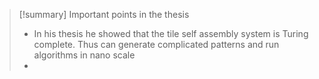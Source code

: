 
> [!summary] Important points in the thesis
> 
> - In his thesis he showed that the tile self assembly system is Turing complete. Thus can generate complicated patterns and run algorithms in nano scale
> - 



